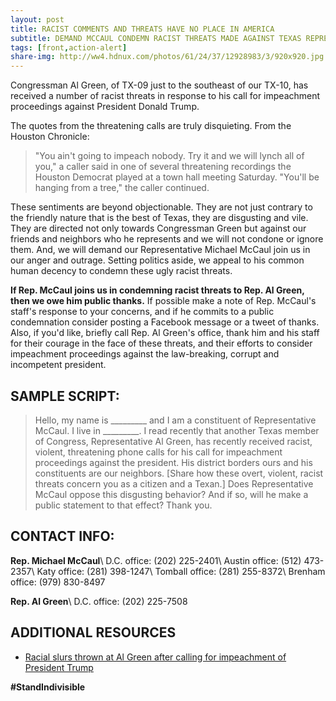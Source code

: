 ```yaml
---
layout: post
title: RACIST COMMENTS AND THREATS HAVE NO PLACE IN AMERICA
subtitle: DEMAND MCCAUL CONDEMN RACIST THREATS MADE AGAINST TEXAS REPRESENTATIVE AL GREEN!
tags: [front,action-alert]
share-img: http://ww4.hdnux.com/photos/61/24/37/12928983/3/920x920.jpg
---
```

Congressman Al Green, of TX-09 just to the southeast of our TX-10, has received a number of racist threats in response to his call for impeachment proceedings against President Donald Trump.

The quotes from the threatening calls are truly disquieting. From the Houston Chronicle:

>"You ain't going to impeach nobody. Try it and we will lynch all of you," a caller said in one of several threatening recordings the Houston Democrat played at a town hall meeting Saturday. "You'll be hanging from a tree," the caller continued.

These sentiments are beyond objectionable. They are not just contrary to the friendly nature that is the best of Texas, they are disgusting and vile. They are directed not only towards Congressman Green but against our friends and neighbors who he represents and we will not condone or ignore them.  And, we will demand our Representative Michael McCaul join us in our anger and outrage. Setting politics aside, we appeal to his common human decency to condemn these ugly racist threats.

**If Rep. McCaul joins us in condemning racist threats to Rep. Al Green, then we owe him public thanks.** If possible make a note of Rep. McCaul's staff's response to your concerns, and if he commits to a public condemnation consider posting a Facebook message or a tweet of thanks.
Also, if you'd like, briefly call Rep. Al Green's office, thank him and his staff for their courage in the face of these threats, and their efforts to consider impeachment proceedings against the law-breaking, corrupt and incompetent president.

## SAMPLE SCRIPT:
>Hello, my name is &#95;&#95;&#95;&#95;&#95;&#95;&#95;&#95;&#95; and I am a constituent of Representative McCaul. I live in &#95;&#95;&#95;&#95;&#95;&#95;&#95;&#95;&#95;. I read recently that another Texas member of Congress, Representative Al Green, has recently received racist, violent, threatening phone calls for his call for impeachment proceedings against the president. His district borders ours and his constituents are our neighbors. [Share how these overt, violent, racist threats concern you as a citizen and a Texan.] Does Representative McCaul oppose this disgusting behavior? And if so, will he make a public statement to that effect? Thank you.

## CONTACT INFO:

**Rep. Michael McCaul**\\
D.C. office: (202) 225-2401\\
Austin office: (512) 473-2357\\
Katy office: (281) 398-1247\\
Tomball office: (281) 255-8372\\
Brenham office: (979) 830-8497

**Rep. Al Green**\\
D.C. office: (202) 225-7508

## ADDITIONAL RESOURCES

* [Racial slurs thrown at Al Green after calling for impeachment of President Trump](http://www.chron.com/news/houston-texas/article/Racial-slurs-thrown-at-Al-Green-after-calling-for-11161204.php)

**#StandIndivisible**
